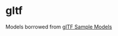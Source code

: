 # gltf

Models borrowed from [glTF Sample Models](https://github.com/KhronosGroup/glTF-Sample-Models)
